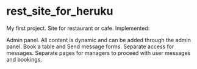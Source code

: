 # rest_site_for_heruku
My first project. Site for restaurant or cafe. Implemented:

Admin panel.
All content is dynamic and can be added through the admin panel.
Book a table and Send message forms.
Separate access for messages.
Separate pages for managers to proceed with user messages and bookings.

